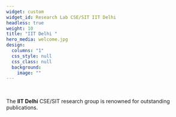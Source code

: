 ```yaml
---
widget: custom
widget_id: Research Lab CSE/SIT IIT Delhi
headless: true
weight: 10
title: "IIT Delhi "
hero_media: welcome.jpg
design:
  columns: "1"
  css_style: null
  css_class: null
  background:
    image: ""
---
```

<br>

The **IIT Delhi** CSE/SIT research group is renowned for outstanding publications.